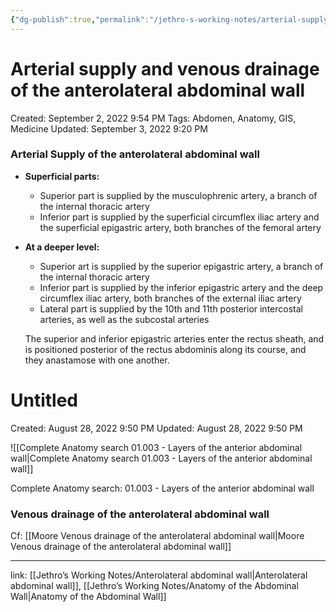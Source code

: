 ```yaml
---
{"dg-publish":true,"permalink":"/jethro-s-working-notes/arterial-supply-and-venous-drainage-of-the-anterol/","dgPassFrontmatter":true}
---
```



# Arterial supply and venous drainage of the anterolateral abdominal wall

Created: September 2, 2022 9:54 PM
Tags: Abdomen, Anatomy, GIS, Medicine
Updated: September 3, 2022 9:20 PM

### **Arterial Supply of the anterolateral abdominal wall**

- **Superficial parts:**
    - Superior part is supplied by the musculophrenic artery, a branch of the internal thoracic artery
    - Inferior part is supplied by the superficial circumflex iliac artery and the superficial epigastric artery, both branches of the femoral artery
- **At a deeper level:**
    - Superior art is supplied by the superior epigastric artery, a branch of the internal thoracic artery
    - Inferior part is supplied by the inferior epigastric artery and the deep circumflex iliac artery, both branches of the external iliac artery
    - Lateral part is supplied by the 10th and 11th posterior intercostal arteries, as well as the subcostal arteries
    
    The superior and inferior epigastric arteries enter the rectus sheath, and is positioned posterior of the rectus abdominis along its course, and they anastamose with one another.
    


<div class="transclusion internal-embed is-loaded"><div class="markdown-embed">





# Untitled

Created: August 28, 2022 9:50 PM
Updated: August 28, 2022 9:50 PM

</div></div>


![[Complete Anatomy search  01.003 - Layers of the anterior abdominal wall\|Complete Anatomy search  01.003 - Layers of the anterior abdominal wall]]

Complete Anatomy search: 01.003 - Layers of the anterior abdominal wall

### Venous drainage of the anterolateral abdominal wall

Cf: [[Moore  Venous drainage of the anterolateral abdominal wall\|Moore  Venous drainage of the anterolateral abdominal wall]] 

---

link: [[Jethro’s Working Notes/Anterolateral abdominal wall\|Anterolateral abdominal wall]], [[Jethro’s Working Notes/Anatomy of the Abdominal Wall\|Anatomy of the Abdominal Wall]]